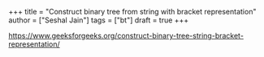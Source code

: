 +++
title = "Construct binary tree from string with bracket representation"
author = ["Seshal Jain"]
tags = ["bt"]
draft = true
+++

<https://www.geeksforgeeks.org/construct-binary-tree-string-bracket-representation/>
